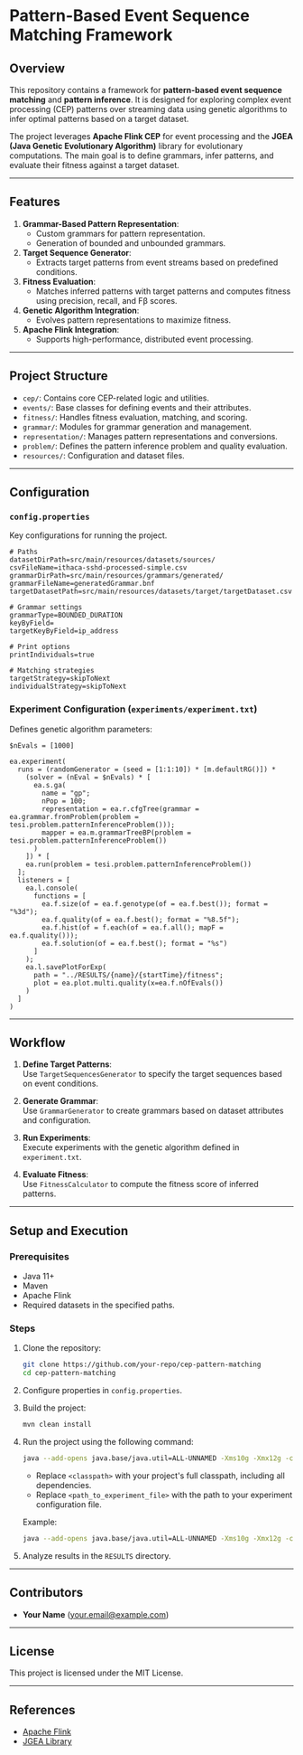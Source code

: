 
# Pattern-Based Event Sequence Matching Framework

## Overview

This repository contains a framework for **pattern-based event sequence matching** and **pattern inference**. It is designed for exploring complex event processing (CEP) patterns over streaming data using genetic algorithms to infer optimal patterns based on a target dataset.

The project leverages **Apache Flink CEP** for event processing and the **JGEA (Java Genetic Evolutionary Algorithm)** library for evolutionary computations. The main goal is to define grammars, infer patterns, and evaluate their fitness against a target dataset.

---

## Features

1. **Grammar-Based Pattern Representation**:
   - Custom grammars for pattern representation.
   - Generation of bounded and unbounded grammars.
2. **Target Sequence Generator**:
   - Extracts target patterns from event streams based on predefined conditions.
3. **Fitness Evaluation**:
   - Matches inferred patterns with target patterns and computes fitness using precision, recall, and Fβ scores.
4. **Genetic Algorithm Integration**:
   - Evolves pattern representations to maximize fitness.
5. **Apache Flink Integration**:
   - Supports high-performance, distributed event processing.

---

## Project Structure

- `cep/`: Contains core CEP-related logic and utilities.
- `events/`: Base classes for defining events and their attributes.
- `fitness/`: Handles fitness evaluation, matching, and scoring.
- `grammar/`: Modules for grammar generation and management.
- `representation/`: Manages pattern representations and conversions.
- `problem/`: Defines the pattern inference problem and quality evaluation.
- `resources/`: Configuration and dataset files.

---

## Configuration

### `config.properties`

Key configurations for running the project.

```properties
# Paths
datasetDirPath=src/main/resources/datasets/sources/
csvFileName=ithaca-sshd-processed-simple.csv
grammarDirPath=src/main/resources/grammars/generated/
grammarFileName=generatedGrammar.bnf
targetDatasetPath=src/main/resources/datasets/target/targetDataset.csv

# Grammar settings
grammarType=BOUNDED_DURATION
keyByField=
targetKeyByField=ip_address

# Print options
printIndividuals=true

# Matching strategies
targetStrategy=skipToNext
individualStrategy=skipToNext
```

### Experiment Configuration (`experiments/experiment.txt`)

Defines genetic algorithm parameters:

```text
$nEvals = [1000]

ea.experiment(
  runs = (randomGenerator = (seed = [1:1:10]) * [m.defaultRG()]) *
    (solver = (nEval = $nEvals) * [
      ea.s.ga(
        name = "gp";
        nPop = 100;
        representation = ea.r.cfgTree(grammar = ea.grammar.fromProblem(problem = tesi.problem.patternInferenceProblem()));
        mapper = ea.m.grammarTreeBP(problem = tesi.problem.patternInferenceProblem())
      )
    ]) * [
    ea.run(problem = tesi.problem.patternInferenceProblem())
  ];
  listeners = [
    ea.l.console(
      functions = [
        ea.f.size(of = ea.f.genotype(of = ea.f.best()); format = "%3d");
        ea.f.quality(of = ea.f.best(); format = "%8.5f");
        ea.f.hist(of = f.each(of = ea.f.all(); mapF = ea.f.quality()));
        ea.f.solution(of = ea.f.best(); format = "%s")
      ]
    );
    ea.l.savePlotForExp(
      path = "../RESULTS/{name}/{startTime}/fitness";
      plot = ea.plot.multi.quality(x=ea.f.nOfEvals())
    )
  ]
)
```

---

## Workflow

1. **Define Target Patterns**:  
   Use `TargetSequencesGenerator` to specify the target sequences based on event conditions.

2. **Generate Grammar**:  
   Use `GrammarGenerator` to create grammars based on dataset attributes and configuration.

3. **Run Experiments**:  
   Execute experiments with the genetic algorithm defined in `experiment.txt`.

4. **Evaluate Fitness**:  
   Use `FitnessCalculator` to compute the fitness score of inferred patterns.

---

## Setup and Execution

### Prerequisites

- Java 11+
- Maven
- Apache Flink
- Required datasets in the specified paths.

### Steps

1. Clone the repository:
   ```bash
   git clone https://github.com/your-repo/cep-pattern-matching
   cd cep-pattern-matching
   ```

2. Configure properties in `config.properties`.

3. Build the project:
   ```bash
   mvn clean install
   ```

4. Run the project using the following command:
   ```bash
   java --add-opens java.base/java.util=ALL-UNNAMED -Xms10g -Xmx12g -cp "<classpath>" io.github.ericmedvet.jgea.experimenter.Starter -v -nr 1 -nt 10 -f <path_to_experiment_file>
   ```

   - Replace `<classpath>` with your project's full classpath, including all dependencies.
   - Replace `<path_to_experiment_file>` with the path to your experiment configuration file.

   Example:
   ```bash
   java --add-opens java.base/java.util=ALL-UNNAMED -Xms10g -Xmx12g -cp "C:\path\to\dependencies\*.jar;target\flinkCEP-Patterns-0.1.jar" io.github.ericmedvet.jgea.experimenter.Starter -v -nr 1 -nt 10 -f src/main/resources/experiments/experiment.txt
   ```

5. Analyze results in the `RESULTS` directory.

---

## Contributors

- **Your Name** (your.email@example.com)

---

## License

This project is licensed under the MIT License.

---

## References

- [Apache Flink](https://flink.apache.org/)
- [JGEA Library](https://github.com/ericmedvet/jgea)
